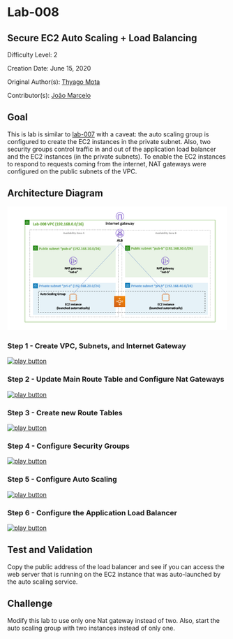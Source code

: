 # Lab-008

## Secure EC2 Auto Scaling + Load Balancing

Difficulty Level: 2

Creation Date: June 15, 2020

Original Author(s): [Thyago Mota](https://github.com/thyagomota)

Contributor(s): [João Marcelo](https://github.com/jmhal)

## Goal
This is lab is similar to [lab-007](../lab-007) with a caveat: the auto scaling group is configured to create the EC2 instances in the private subnet. Also, two security groups control traffic in and out of the application load balancer and the EC2 instances (in the private subnets). To enable the EC2 instances to respond to requests coming from the internet, NAT gateways were configured on the public subnets of the VPC.

## Architecture Diagram

![lab-008-arch-01](images/lab-008-arch-01.png)

### Step 1 - Create VPC, Subnets, and Internet Gateway

[![play button](../images/play.png)](https://youtu.be/mdeJwTgYISM)

### Step 2 - Update Main Route Table and Configure Nat Gateways

[![play button](../images/play.png)](https://youtu.be/WGmnhG2776w)

### Step 3 - Create new Route Tables

[![play button](../images/play.png)](https://youtu.be/iRKn6E9oAkw)

### Step 4 - Configure Security Groups

[![play button](../images/play.png)](https://youtu.be/1rHmipkioz8)

### Step 5 - Configure Auto Scaling

[![play button](../images/play.png)](https://youtu.be/Y9TsaUH-j94)

### Step 6 - Configure the Application Load Balancer

[![play button](../images/play.png)](https://youtu.be/erKmAX9E6dI)

## Test and Validation
Copy the public address of the load balancer and see if you can access the web server that is running on the EC2 instance that was auto-launched by the auto scaling service.

## Challenge
Modify this lab to use only one Nat gateway instead of two. Also, start the auto scaling group with two instances instead of only one.
